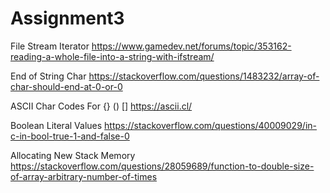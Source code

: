# Assignment3

File Stream Iterator
https://www.gamedev.net/forums/topic/353162-reading-a-whole-file-into-a-string-with-ifstream/

End of String Char
https://stackoverflow.com/questions/1483232/array-of-char-should-end-at-0-or-0

ASCII Char Codes For {} () []
https://ascii.cl/

Boolean Literal Values
https://stackoverflow.com/questions/40009029/in-c-in-bool-true-1-and-false-0

Allocating New Stack Memory
https://stackoverflow.com/questions/28059689/function-to-double-size-of-array-arbitrary-number-of-times
